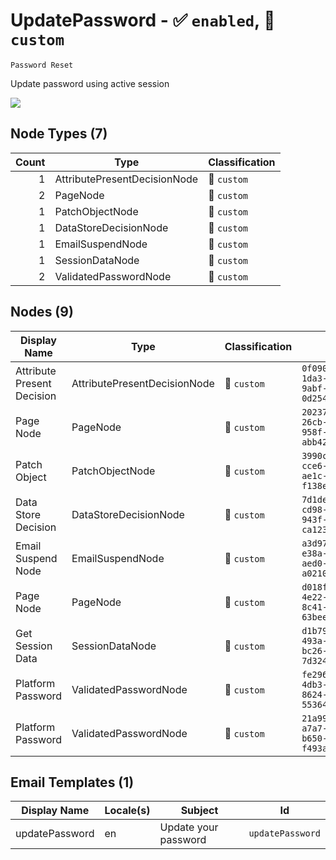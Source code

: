# UpdatePassword - :white_check_mark: `enabled`, :red_circle: `custom`
`Password Reset`

Update password using active session

[![](./UpdatePassword.png)]()


## Node Types (7)
| Count | Type | Classification |
| -----:| ---- | -------------- |
| 1 | AttributePresentDecisionNode | :red_circle: `custom` |
| 2 | PageNode | :red_circle: `custom` |
| 1 | PatchObjectNode | :red_circle: `custom` |
| 1 | DataStoreDecisionNode | :red_circle: `custom` |
| 1 | EmailSuspendNode | :red_circle: `custom` |
| 1 | SessionDataNode | :red_circle: `custom` |
| 2 | ValidatedPasswordNode | :red_circle: `custom` |
## Nodes (9)
| Display Name | Type | Classification | Id |
| ------------ | ---- | -------------- | ---|
| Attribute Present Decision | AttributePresentDecisionNode | :red_circle: `custom` | `0f0904e6-1da3-4cdb-9abf-0d2545016fab` |
| Page Node | PageNode | :red_circle: `custom` | `20237b34-26cb-4a0b-958f-abb422290d42` |
| Patch Object | PatchObjectNode | :red_circle: `custom` | `3990ce1f-cce6-435b-ae1c-f138e89411c1` |
| Data Store Decision | DataStoreDecisionNode | :red_circle: `custom` | `7d1deabe-cd98-49c8-943f-ca12305775f3` |
| Email Suspend Node | EmailSuspendNode | :red_circle: `custom` | `a3d97b53-e38a-4b24-aed0-a021050eb744` |
| Page Node | PageNode | :red_circle: `custom` | `d018fcd1-4e22-4160-8c41-63bee51c9cb3` |
| Get Session Data | SessionDataNode | :red_circle: `custom` | `d1b79744-493a-44fe-bc26-7d324a8caa4e` |
| Platform Password | ValidatedPasswordNode | :red_circle: `custom` | `fe2962fc-4db3-4066-8624-553649afc438` |
| Platform Password | ValidatedPasswordNode | :red_circle: `custom` | `21a99653-a7a7-47ee-b650-f493a84bba09` |
## Email Templates (1)
| Display Name | Locale(s) | Subject | Id |
| ------------ | --------- | ------- | ---|
| updatePassword | en | Update your password | `updatePassword` |
